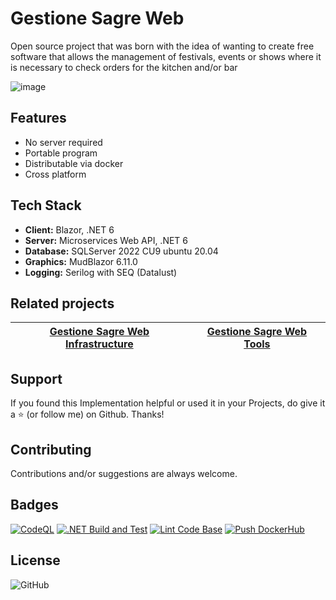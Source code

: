 ﻿# Gestione Sagre Web

Open source project that was born with the idea of wanting to create free software that allows the management of festivals, events or shows where it is necessary to check orders for the kitchen and/or bar

![image](https://github.com/AngeloDotNet/GestioneSagreWeb/assets/49655304/12940b13-46d3-4b23-8df9-b01f2b6553d5)

## Features

- No server required
- Portable program
- Distributable via docker
- Cross platform

## Tech Stack

- **Client:** Blazor, .NET 6
- **Server:** Microservices Web API, .NET 6
- **Database:** SQLServer 2022 CU9 ubuntu 20.04
- **Graphics:** MudBlazor 6.11.0
- **Logging:** Serilog with SEQ (Datalust)

## Related projects

| [Gestione Sagre Web Infrastructure](https://github.com/AngeloDotNet/GestioneSagreWeb.Infrastructure) | [Gestione Sagre Web Tools](https://github.com/AngeloDotNet/GestioneSagreWeb.Tools) |
| :---------------------------------------------------------------------------------------------: | :--------------------------------------------------------------------------------: |

<!--
## Apply migrations

1. Add-Migration MIGRATION -Project GestioneSagre.PROJECT.DataAccessLayer
2. Update-Database -Project GestioneSagre.PROJECT.DataAccessLayer
3. Script-Migration -o script-PROJECT.sql (Generate the migration sql script)

- Example MIGRATION: **InitialMigration** and PROJECT: **Utility**
-->

## Support

If you found this Implementation helpful or used it in your Projects, do give it a ⭐ (or follow me) on Github. Thanks!

## Contributing

Contributions and/or suggestions are always welcome.

## Badges

[![CodeQL](https://github.com/AngeloDotNet/GestioneSagreWeb/actions/workflows/codeql.yml/badge.svg)](https://github.com/AngeloDotNet/GestioneSagreWeb/actions/workflows/codeql.yml)
[![.NET Build and Test](https://github.com/AngeloDotNet/GestioneSagreWeb/actions/workflows/dotnet.yml/badge.svg?branch=master)](https://github.com/AngeloDotNet/GestioneSagreWeb/actions/workflows/dotnet.yml)
[![Lint Code Base](https://github.com/AngeloDotNet/GestioneSagreWeb/actions/workflows/linter.yml/badge.svg)](https://github.com/AngeloDotNet/GestioneSagreWeb/actions/workflows/linter.yml)
[![Push DockerHub](https://github.com/AngeloDotNet/GestioneSagreWeb/actions/workflows/docker-publish.yml/badge.svg)](https://github.com/AngeloDotNet/GestioneSagreWeb/actions/workflows/docker-publish.yml)

## License

![GitHub](https://img.shields.io/github/license/angelodotnet/gestionesagreweb?style=for-the-badge)

